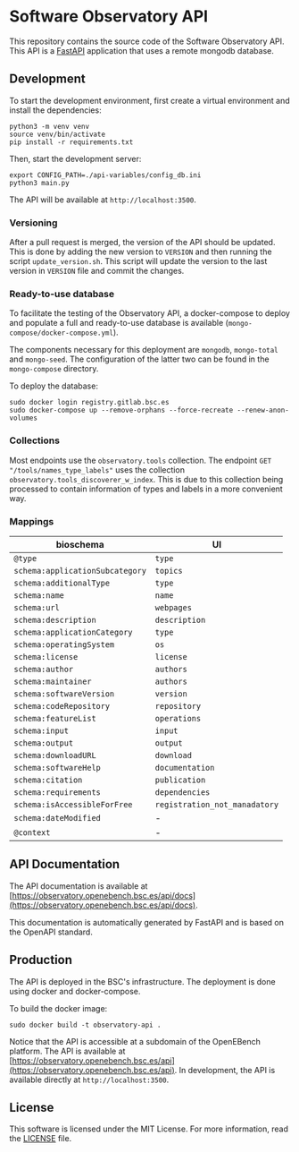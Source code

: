 # Software Observatory API 

This repository contains the source code of the Software Observatory API. This API is a [FastAPI](https://fastapi.tiangolo.com/) application that uses a remote mongodb database. 

## Development 

To start the development environment, first create a virtual environment and install the dependencies: 

```
python3 -m venv venv
source venv/bin/activate
pip install -r requirements.txt
```

Then, start the development server: 

```
export CONFIG_PATH=./api-variables/config_db.ini
python3 main.py
```

The API will be available at `http://localhost:3500`.

### Versioning 

After a pull request is merged, the version of the API should be updated. This is done by adding the new version to `VERSION` and then running the script `update_version.sh`. This script will update the version to the last version in `VERSION` file and commit the changes.

### Ready-to-use database

To facilitate the testing of the Observatory API, a docker-compose to deploy and populate a full and ready-to-use database is available (`mongo-compose/docker-compose.yml`). 

The components necessary for this deployment are `mongodb`, `mongo-total` and `mongo-seed`. The configuration of the latter two can be found in the `mongo-compose` directory. 

To deploy the database:

```
sudo docker login registry.gitlab.bsc.es
sudo docker-compose up --remove-orphans --force-recreate --renew-anon-volumes
```

### Collections 
 
Most endpoints use the `observatory.tools` collection. The endpoint `GET "/tools/names_type_labels"` uses the collection `observatory.tools_discoverer_w_index`. This is due to this collection being processed to contain information of types and labels in a more convenient way. 


### Mappings 

| bioschema |  UI    |
| --------- | ------ |
| `@type`   | `type` |
| `schema:applicationSubcategory` | `topics` |
| `schema:additionalType` | `type` |
| `schema:name` | `name` |
| `schema:url` | `webpages` |
| `schema:description` | `description` |
| `schema:applicationCategory` | `type` |
| `schema:operatingSystem` | `os` |
| `schema:license` | `license` |
| `schema:author` | `authors` |
| `schema:maintainer` | `authors` |
| `schema:softwareVersion` | `version` |
| `schema:codeRepository` | `repository` 
| `schema:featureList` | `operations` |
| `schema:input` | `input` |
| `schema:output` | `output` |
| `schema:downloadURL` | `download` |
| `schema:softwareHelp` | `documentation` | 
| `schema:citation` | `publication` |
| `schema:requirements` | `dependencies` |
| `schema:isAccessibleForFree` | `registration_not_manadatory` |
| `schema:dateModified` | - |
| `@context` | - |



## API Documentation

The API documentation is available at [https://observatory.openebench.bsc.es/api/docs](https://observatory.openebench.bsc.es/api/docs).

This documentation is automatically generated by FastAPI and is based on the OpenAPI standard. 

## Production

The API is deployed in the BSC's infrastructure. The deployment is done using docker and docker-compose. 

To build the docker image: 

```
sudo docker build -t observatory-api .
```

Notice that the API is accessible at a subdomain of the OpenEBench platform. The API is available at [https://observatory.openebench.bsc.es/api](https://observatory.openebench.bsc.es/api). In development, the API is available directly at `http://localhost:3500`.

## License

This software is licensed under the MIT License. For more information, read the [LICENSE](LICENSE) file.